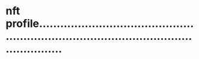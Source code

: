 # nft profile.................................................................................................................
